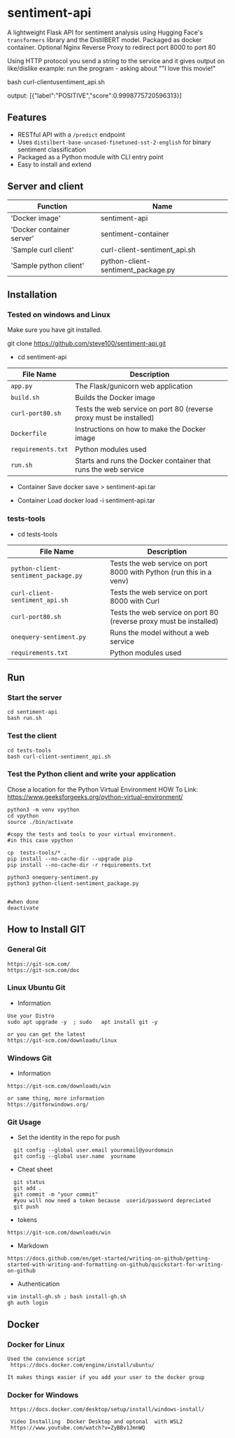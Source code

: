 # sentiment-api

A lightweight Flask API for sentiment analysis using Hugging Face's `transformers` library and the DistilBERT model.
Packaged as docker container.  Optional Nginx Reverse Proxy to redirect port 8000 to port 80 

Using HTTP protocol you send a string to the service and it gives output on like/dislike
example:
 run the program - asking about ""I love this movie!"

 bash curl-clientusentiment_api.sh

 output:
 [{"label":"POSITIVE","score":0.9998775720596313}]



##  Features

- RESTful API with a `/predict` endpoint
- Uses `distilbert-base-uncased-finetuned-sst-2-english` for binary sentiment classification
- Packaged as a Python module with CLI entry point
- Easy to install and extend

## Server and client

| Function                  | Name                 |
|---------------------------|----------------------|
| 'Docker image'            | sentiment-api        |
| 'Docker container server' | sentiment-container  |
| 'Sample curl client'      | curl-client-sentiment_api.sh       |
| 'Sample python client'    | python-client-sentiment_package.py |

## Installation
### Tested on windows and Linux
Make sure you have  git installed.

git clone https://github.com/steve100/sentiment-api.git

- cd sentiment-api

| File Name           | Description                                                       |
|---------------------|-------------------------------------------------------------------|
| `app.py`            | The Flask/gunicorn web application                                |
| `build.sh`          | Builds the Docker image                                           |
| `curl-port80.sh`    | Tests the web service on port 80 (reverse proxy must be installed)|
| `Dockerfile`        | Instructions on how to make the Docker image                      |
| `requirements.txt`  | Python modules used                                               |
| `run.sh`            | Starts and runs the Docker container that runs the web service    |

- Container Save
  docker save >  sentiment-api.tar

- Container Load
  docker load -i sentiment-api.tar

### tests-tools
- cd tests-tools

| File Name                          | Description                                                           |
|-----------------------------------|-----------------------------------------------------------------------|
| `python-client-sentiment_package.py` | Tests the web service on port 8000 with Python (run this in a venv)   |
| `curl-client-sentiment_api.sh`    | Tests the web service on port 8000 with Curl                          |
| `curl-port80.sh`                  | Tests the web service on port 80 (reverse proxy must be installed)    |
| `onequery-sentiment.py`           | Runs the model without a web service                                  |
| `requirements.txt`                | Python modules used                                                   |


## Run
### Start the server

```
cd sentiment-api
bash run.sh
```

### Test the client
```
cd tests-tools
bash curl-client-sentiment_api.sh
```

### Test the Python client and write your application

Chose a location for the Python Virtual Environment
HOW To Link: https://www.geeksforgeeks.org/python-virtual-environment/

```
python3 -m venv vpython
cd vpython
source ./bin/activate

#copy the tests and tools to your virtual environment.
#in this case vpython

cp  tests-tools/* . 
pip install --no-cache-dir --upgrade pip
pip install --no-cache-dir -r requirements.txt

python3 onequery-sentiment.py
python3 python-client-sentiment_package.py


#when done
deactivate 
```

## How to Install GIT
### General Git
```
https://git-scm.com/
https://git-scm.com/doc
```
### Linux Ubuntu Git
- Information 
```
Use your Distro
sudo apt upgrade -y  ; sudo   apt install git -y

or you can get the latest
https://git-scm.com/downloads/linux
```


### Windows Git
- Information
```
https://git-scm.com/downloads/win

or same thing, more information
https://gitforwindows.org/
```

### Git Usage
- Set the identity in the repo for push
```
  git config --global user.email youremail@yourdomain
  git config --global user.name  yourname
```
- Cheat sheet
```
  git status
  git add . 
  git commit -m "your commit"
  #you will now need a token because  userid/password depreciated
  git push
```
    
- tokens
```
https://git-scm.com/downloads/win
```

- Markdown
```
https://docs.github.com/en/get-started/writing-on-github/getting-started-with-writing-and-formatting-on-github/quickstart-for-writing-on-github
```

- Authentication
```
vim install-gh.sh ; bash install-gh.sh
gh auth login
```

## Docker
### Docker for Linux
```
Used the convience script
 https://docs.docker.com/engine/install/ubuntu/

It makes things easier if you add your user to the docker group

```

### Docker for Windows
```
 https://docs.docker.com/desktop/setup/install/windows-install/

 Video Installing  Docker Desktop and optonal  with WSL2
 https://www.youtube.com/watch?v=ZyBBv1JmnWQ

```

